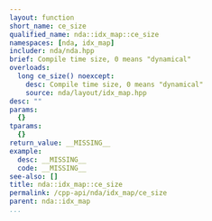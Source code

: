 ```yaml
---
layout: function
short_name: ce_size
qualified_name: nda::idx_map::ce_size
namespaces: [nda, idx_map]
includer: nda/nda.hpp
brief: Compile time size, 0 means "dynamical"
overloads:
  long ce_size() noexcept:
    desc: Compile time size, 0 means "dynamical"
    source: nda/layout/idx_map.hpp
desc: ""
params:
  {}
tparams:
  {}
return_value: __MISSING__
example:
  desc: __MISSING__
  code: __MISSING__
see-also: []
title: nda::idx_map::ce_size
permalink: /cpp-api/nda/idx_map/ce_size
parent: nda::idx_map
...
```


